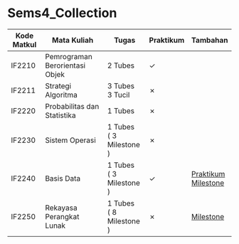 # Sems4_Collection

| Kode Matkul | Mata Kuliah | Tugas | Praktikum | Tambahan |
|------------|----------------|------|----------|----------|
| IF2210 | Pemrograman Berorientasi Objek | 2 Tubes | &check; | |
| IF2211 | Strategi Algoritma | 3 Tubes </br> 3 Tucil  | &cross;| |
| IF2220 | Probabilitas dan Statistika | 1 Tubes | &cross; | |
| IF2230 | Sistem Operasi | 1 Tubes </br> ( 3 Milestone ) | &cross; | |
| IF2240 | Basis Data | 1 Tubes </br> ( 3 Milestone ) | &check; | [Praktikum](https://drive.google.com/drive/folders/12W_fBfuBv6qFl28Cismw8C_Jpmkm296r?usp=sharing) </br> [Milestone](https://drive.google.com/drive/folders/1THWGkIs9NspVVDs7GBEIYWrwo1YvA9P6?usp=sharing)|
| IF2250 | Rekayasa Perangkat Lunak | 1 Tubes </br> ( 8 Milestone ) | &cross; | [Milestone](https://drive.google.com/drive/folders/119-T4aS3KSBr5fOAnVIYvV2YZvqZJcbk?usp=sharing) |
